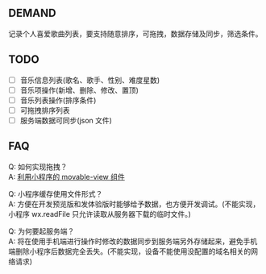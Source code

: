 ## DEMAND
记录个人喜爱歌曲列表，要支持随意排序，可拖拽，数据存储及同步，筛选条件。

## TODO
 * [ ] 音乐信息列表(歌名、歌手、性别、难度星数)
 * [ ] 音乐项操作(新增、删除、修改、置顶)
 * [ ] 音乐列表操作(排序条件)
 * [ ] 可拖拽排序列表
 * [ ] 服务端数据可同步(json 文件)

## FAQ
Q: 如何实现拖拽？  
A: [利用小程序的 movable-view 组件](https://developers.weixin.qq.com/community/develop/article/doc/000e28e6524c308bec4c6e5e951c13)

Q: 小程序缓存使用文件形式？  
A: 方便在开发预览版和发体验版时能够给予数据，也方便开发调试。(不能实现，小程序 wx.readFile 只允许读取从服务器下载的临时文件。)

Q: 为何要起服务端？  
A: 将在使用手机端进行操作时修改的数据同步到服务端另外存储起来，避免手机端删除小程序后数据完全丢失。(不能实现，设备不能使用没配置的域名相关的网络请求)